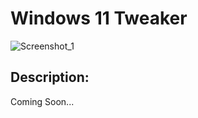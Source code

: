 # Windows 11 Tweaker

![Screenshot_1](https://user-images.githubusercontent.com/38760591/122657228-3c19e280-d16a-11eb-849e-2d9767d19a4d.png)

## Description:
Coming Soon...
